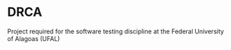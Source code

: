 # DRCA
Project required for the software testing discipline at the Federal University of Alagoas (UFAL)
